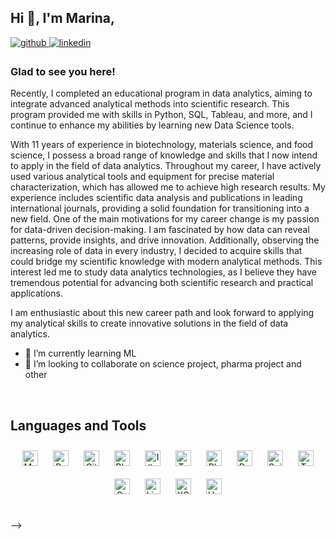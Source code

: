 ## Hi 👋, I'm Marina,

<a href="https://github.com/https://github.com/MarinaNovos" target="_blank">
<img src=https://img.shields.io/badge/github-%2324292e.svg?&style=for-the-badge&logo=github&logoColor=white alt=github style="margin-bottom: 5px;" />
</a>
<a href="https://linkedin.com/in/https://github.com/MarinaNovos" target="_blank">
<img src=https://img.shields.io/badge/linkedin-%231E77B5.svg?&style=for-the-badge&logo=linkedin&logoColor=white alt=linkedin style="margin-bottom: 5px;" />
</a>  
  

### Glad to see you here!  
Recently, I completed an educational program in data analytics, aiming to integrate advanced analytical methods into scientific research. This program provided me with skills in Python, SQL, Tableau, and more, and I continue to enhance my abilities by learning new Data Science tools.

With 11 years of experience in biotechnology, materials science, and food science, I possess a broad range of knowledge and skills that I now intend to apply in the field of data analytics. Throughout my career, I have actively used various analytical tools and equipment for precise material characterization, which has allowed me to achieve high research results. My experience includes scientific data analysis and publications in leading international journals, providing a solid foundation for transitioning into a new field.
One of the main motivations for my career change is my passion for data-driven decision-making. I am fascinated by how data can reveal patterns, provide insights, and drive innovation. Additionally, observing the increasing role of data in every industry, I decided to acquire skills that could bridge my scientific knowledge with modern analytical methods. This interest led me to study data analytics technologies, as I believe they have tremendous potential for advancing both scientific research and practical applications.

I am enthusiastic about this new career path and look forward to applying my analytical skills to create innovative solutions in the field of data analytics.


- 🌱 I’m currently learning ML
- 👯 I’m looking to collaborate on science project, pharma project and other


<br/>  


## Languages and Tools  
<div align="center">  
  <a href="https://www.mysql.com/" target="_blank"><img style="margin: 10px" src="https://profilinator.rishav.dev/skills-assets/mysql-original-wordmark.svg" alt="MySQL" height="25" /></a>  
  <a href="https://www.python.org/" target="_blank"><img style="margin: 10px" src="https://profilinator.rishav.dev/skills-assets/python-original.svg" alt="Python" height="25" /></a>  
  <a href="https://github.com/" target="_blank"><img style="margin: 10px" src="https://profilinator.rishav.dev/skills-assets/git-scm-icon.svg" alt="Git" height="25" /></a>  
  <a href="https://www.blender.org/" target="_blank"><img style="margin: 10px" src="https://profilinator.rishav.dev/skills-assets/blender_community_badge_white.svg" alt="Blender" height="25" /></a>  
  <a href="https://www.adobe.com/in/products/illustrator.html" target="_blank"><img style="margin: 10px" src="https://profilinator.rishav.dev/skills-assets/adobe_illustrator-icon.svg" alt="Illustrator" height="25" /></a>  
  <a href="https://www.tableau.com/" target="_blank"><img style="margin: 10px" src="https://profilinator.rishav.dev/skills-assets/tableau.svg" alt="Tableau" height="25" /></a>  
  <a href="https://www.adobe.com/in/products/photoshop.html" target="_blank"><img style="margin: 10px" src="https://profilinator.rishav.dev/skills-assets/photoshop-plain.svg" alt="Photoshop" height="25" /></a>  
  <a href="https://www.postgresql.org/" target="_blank"><img style="margin: 10px" src="https://profilinator.rishav.dev/skills-assets/postgresql-original-wordmark.svg" alt="PostgreSQL" height="25" /></a>  
 <a href="https://scikit-learn.org/" target="_blank"><img style="margin: 10px" src="https://upload.wikimedia.org/wikipedia/commons/thumb/0/05/Scikit_learn_logo_small.svg/800px-Scikit_learn_logo_small.svg.png" alt="Scikit-learn" height="25" /></a>  
  <a href="https://www.tensorflow.org/" target="_blank"><img style="margin: 10px" src="https://upload.wikimedia.org/wikipedia/commons/2/2d/TensorFlow_logo.svg" alt="TensorFlow" height="25" /></a>  
  <a href="https://catboost.ai/" target="_blank"><img style="margin: 10px" src="https://upload.wikimedia.org/wikipedia/commons/d/d3/CatBoost_logo.png" alt="CatBoost" height="25" /></a>  
  <a href="https://lightgbm.readthedocs.io/" target="_blank"><img style="margin: 10px" src="https://upload.wikimedia.org/wikipedia/commons/2/26/LightGBM_logo.png" alt="LightGBM" height="25" /></a>  
  <a href="https://xgboost.readthedocs.io/" target="_blank"><img style="margin: 10px" src="https://upload.wikimedia.org/wikipedia/commons/7/72/XGBoost_logo.png" alt="XGBoost" height="25" /></a>  
  <a href="https://huggingface.co/" target="_blank"><img style="margin: 10px" src="https://upload.wikimedia.org/wikipedia/commons/thumb/2/2d/Hugging_Face_logo.svg/800px-Hugging_Face_logo.svg.png" alt="Hugging Face" height="25" /></a>  
</div>
<br/>  

-->
